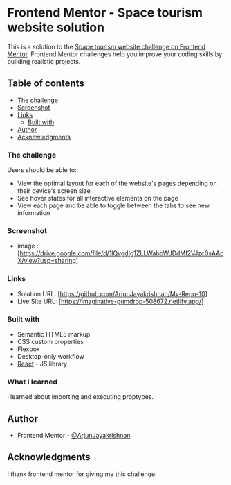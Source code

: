 # Frontend Mentor - Space tourism website solution

This is a solution to the [Space tourism website challenge on Frontend Mentor](https://www.frontendmentor.io/challenges/space-tourism-multipage-website-gRWj1URZ3). Frontend Mentor challenges help you improve your coding skills by building realistic projects.

## Table of contents

- [The challenge](#the-challenge)
- [Screenshot](#screenshot)
- [Links](#links)
  - [Built with](#built-with)
- [Author](#author)
- [Acknowledgments](#acknowledgments)

### The challenge

Users should be able to:

- View the optimal layout for each of the website's pages depending on their device's screen size
- See hover states for all interactive elements on the page
- View each page and be able to toggle between the tabs to see new information

### Screenshot

- image : [https://drive.google.com/file/d/1lQvgdIg1ZLLWabbWJDdMI2VJzc0sAAcX/view?usp=sharing]

### Links

- Solution URL: [https://github.com/ArjunJayakrishnan/My-Repo-10]
- Live Site URL: [https://imaginative-gumdrop-508672.netlify.app/]

### Built with

- Semantic HTML5 markup
- CSS custom properties
- Flexbox
- Desktop-only workflow
- [React](https://reactjs.org/) - JS library

### What I learned

i learned about importing and executing proptypes.

## Author

- Frontend Mentor - [@ArjunJayakrishnan](https://www.frontendmentor.io/profile/ArjunJayakrishnan)

## Acknowledgments

I thank frontend mentor for giving me this challenge.
